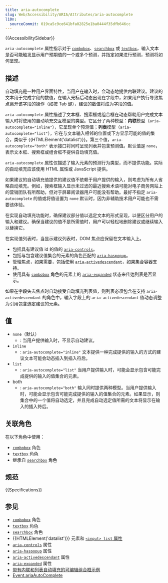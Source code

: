 ```yaml
---
title: aria-autocomplete
slug: Web/Accessibility/ARIA/Attributes/aria-autocomplete
l10n:
  sourceCommit: 019ca5c9ce641bfa02825e1ba0444f35dfb646cc
---
```


{{AccessibilitySidebar}}

`aria-autocomplete` 属性指示对于 [`combobox`](/zh-CN/docs/Web/Accessibility/ARIA/Roles/combobox_role)、[`searchbox`](/zh-CN/docs/Web/Accessibility/ARIA/Roles/searchbox_role) 或 [`textbox`](/zh-CN/docs/Web/Accessibility/ARIA/Roles/textbox_role)，输入文本是否可能触发显示用户预期值的一个或多个预测，并指定如果进行预测，预测将如何呈现。

## 描述

自动填充是一种用户界面特性，当用户在输入时，会动态地提供内联建议。建议的文本用于完成字段的数值，在输入光标后动态出现在字段中，如果用户执行导致焦点离开该字段的操作（如按 Tab 键），建议的数值将成为字段的值。

`aria-autocomplete` 属性描述了文本框、搜索框或组合框在动态帮助用户完成文本输入时将使用的自动填充交互模型的类型。它区分了两种模型：**内联**模型（`aria-autocomplete="inline"`），它呈现单个预测值；**列表**模型（`aria-autocomplete="list"`），它在与文本输入相邻的位置或下方显示可能的值的集合，类似于 {{HTMLElement('datalist')}}。第三个值，`aria-autocomplete="both"` 表示接口将同时呈现列表并包含预测值。默认值是 `none`，表示文本框、搜索框或组合框不提供自动填充值。

`aria-autocomplete` 属性仅描述了输入元素的预测行为类型，而不提供功能。实际的自动填充应该使用 HTML 属性或 JavaScript 提供。

如果建议的自动填充值提供的建议值不依赖于用户提供的输入，则考虑为所有人省略自动填充。例如，搜索框输入显示未过滤的最近搜索术语可能对电子商务网站上的营销团队有所帮助，但对于屏幕阅读器用户可能没有帮助。最好不指定 `aria-autocomplete` 的值或将值设置为 `none` 默认时，因为非辅助技术用户可能也不需要该体验。

在实现自动填充功能时，确保建议部分值以选定文本的形式呈现，以便区分用户的输入和建议。确保当建议的值不是所需值时，用户可以轻松地删除建议或继续输入以替换它。

在实现值列表时，当显示建议列表时，DOM 焦点应保留在文本输入上。

- 包括具有建议值 id 的值的 [`aria-controls`](/zh-CN/docs/Web/Accessibility/ARIA/Attributes/aria-controls)。
- 包括与包含建议值集合的元素的角色匹配的 [`aria-haspopup`](/zh-CN/docs/Web/Accessibility/ARIA/Attributes/aria-haspopup)。
- 管理焦点，如果需要，包括使用 [`aria-activedescendant`](/zh-CN/docs/Web/Accessibility/ARIA/Attributes/aria-activedescendant)，如果集合容器支持。
- 使用具有 [`combobox`](/zh-CN/docs/Web/Accessibility/ARIA/Roles/combobox_role) 角色的元素上的 [`aria-expanded`](/zh-CN/docs/Web/Accessibility/ARIA/Attributes/aria-expanded) 状态来传达列表是否显示。

如果在字段失去焦点时自动接受自动填充列表值，则列表必须包含在支持 `aria-activedescendant` 的角色中，输入字段上的 `aria-activedescendant` 值动态调整为引用包含选定建议的元素。

## 值

- `none`（默认）
  - : 当用户提供输入时，不显示自动建议。
- `inline`
  - : `aria-autocomplete="inline"` 文本提供一种完成提供的输入的方式的建议文本可能会动态插入到插入符后。
- `list`
  - : `aria-autocomplete="list"` 当用户提供输入时，可能会显示包含可能完成提供的输入的值集合的元素。
- both
  - : `aria-autocomplete="both"` 输入同时提供两种模型。当用户提供输入时，可能会显示包含可能完成提供的输入的值集合的元素。如果显示，则集合中的一个值将自动选定，并且完成自动选定值所需的文本将显示在输入的插入符后。

## 关联角色

在以下角色中使用：

- [`combobox`](/zh-CN/docs/Web/Accessibility/ARIA/Roles/combobox_role) 角色
- [`textbox`](/zh-CN/docs/Web/Accessibility/ARIA/Roles/textbox_role) 角色
- 继承自 [`searchbox`](/zh-CN/docs/Web/Accessibility/ARIA/Roles/searchbox_role) 角色

## 规范

{{Specifications}}

## 参见

- [`combobox`](/zh-CN/docs/Web/Accessibility/ARIA/Roles/combobox_role) 角色
- [`textbox`](/zh-CN/docs/Web/Accessibility/ARIA/Roles/textbox_role) 角色
- [`searchbox`](/zh-CN/docs/Web/Accessibility/ARIA/Roles/searchbox_role) 角色
- {{HTMLElement('datalist')}} 元素和 [`<input> list` 属性](/zh-CN/docs/Web/HTML/Element/input#list)
- [`aria-controls`](/zh-CN/docs/Web/Accessibility/ARIA/Attributes/aria-controls) 属性
- [`aria-haspopup`](/zh-CN/docs/Web/Accessibility/ARIA/Attributes/aria-haspopup) 属性
- [`aria-activedescendant`](/zh-CN/docs/Web/Accessibility/ARIA/Attributes/aria-activedescendant) 属性
- [`aria-expanded`](/zh-CN/docs/Web/Accessibility/ARIA/Attributes/aria-expanded) 属性
- [带有内联和列表自动填充的可编辑组合框示例](https://www.w3.org/TR/wai-aria-practices-1.2/examples/combobox/combobox-autocomplete-both.html)
- [Event.ariaAutoComplete](/zh-CN/docs/Web/API/Element/ariaAutoComplete)
